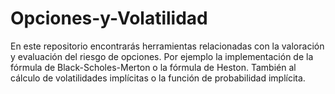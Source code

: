 # Opciones-y-Volatilidad

En este repositorio encontrarás herramientas relacionadas con la valoración y evaluación del riesgo de opciones. Por ejemplo la implementación de la fórmula de Black-Scholes-Merton o la fórmula de Heston. También al cálculo de volatilidades implícitas o la función de probabilidad implícita. 
